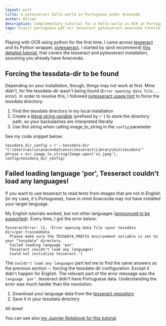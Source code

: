 ```yaml
---
layout: post
title: A pytesseract hello world in Portuguese under Anaconda
author: Mírian
description: Complementary tutorial for a hello world in OCR in Portuguese using (py)tesseract under Anaconda, with language-specific "Failed loading language" error resolution
tags: brazil portuguese pdf ocr tesseract pytesseract anaconda tutorial error
---
```


Playing with OCR using python for the first time, I came across [tesseract](https://github.com/tesseract-ocr/tesseract) and its Python wrapper, [pytesseract](https://pypi.org/project/pytesseract/). I started by (and recommend) [this detailed tutorial](https://pythonforundergradengineers.com/how-to-install-pytesseract.html), that covers the tesseract and pytesseract installation, assuming you already have Anaconda.

## Forcing the tessdata-dir to be found

Depending on your installation, though, things may not work at first. Mine didn't, for the tessdata-dir wasn't being found (`Error opening data file...` error). In order to resolve this, I followed [pytesseract usage hint](https://pypi.org/project/pytesseract/) to force the tessdata directory:

1. Find the tessdata directory in my local installation
2. Create a [literal string variable](https://docs.python.org/3.3/reference/lexical_analysis.html?highlight=string%20literals#string-and-bytes-literals) (prefixed by `r'`) to store the directory path, so your backslashes are interpreted literally
3. Use this string when calling image_to_string in the `config` parameter

See my code snippet below:

```
tessdata_dir_config = r'--tessdata-dir "C:\Users\miria\anaconda3\envs\tesseract\Library\bin\tessdata"'
phrase = ocr.image_to_string(Image.open('oi.jpeg'), config=tessdata_dir_config)
```

## Failed loading language 'por', Tesseract couldn't load any languages!

If you want to use tesseract to read texts from images that are not in English (in my case, it's Portuguese), have in mind Anaconda may not have installed your target language. 

My English tutorials worked, but not other languages ([announced to be supported](https://github.com/tesseract-ocr/tesseract/blob/master/doc/tesseract.1.asc#languages)). Every time, I got the error below:

```
TesseractError: (1, 'Error opening data file <your tessdata dir>/por.traineddata 
  Please make sure the TESSDATA_PREFIX environment variable is set to your "tessdata" directory. 
  Failed loading language 'por' 
  Tesseract couldn't load any languages! 
  Could not initialize tesseract.')
```

The `couldn't load any languages` part led me to find the same answers as the previous section -- forcing the tessdata-dir configuration. Except it didn't happen for English. The relevant part of the error message was the `language 'por'`. tesseract didn't have Portuguese data. Understanding the error was much harder than the resolution:

1. Download your language data from the [tesseract repository](https://github.com/tesseract-ocr/tessdata/)
2. Save it in your tessdata directory

All done!

You can see also [my Jupyter Notebook for this tutorial](https://github.com/mirianbr/vaccine-batches/blob/main/hello-ocr.ipynb).
